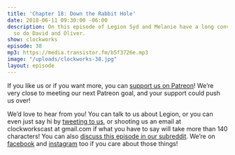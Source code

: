 ```yaml
---
title: 'Chapter 18: Down the Rabbit Hole'
date: 2018-06-11 09:30:00 -06:00
description: On this episode of Legion Syd and Melanie have a long conversation, and
  so do David and Oliver.
show: clockworks
episode: 38
mp3: https://media.transistor.fm/b5f3726e.mp3
image: "/uploads/clockworks-38.jpg"
layout: episode
---
```


If you like us or if you want more, you can [support us on Patreon](https://www.patreon.com/clockworkscast)! We’re very close to meeting our next Patreon goal, and your support could push us over!

We’d love to hear from you! You can talk to us about Legion, or you can even just say hi by [tweeting to us](http://www.twitter.com/clockworkscast), or shooting us an email at clockworkscast at gmail.com if what you have to say will take more than 140 characters! You can also [discuss this episode in our subreddit](https://www.reddit.com/r/Goodstuff_fm/). We’re on [facebook](http://facebook.com/clockworkscast) and [instagram](https://www.instagram.com/clockworkscast) too if you care about those things!
